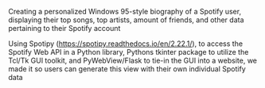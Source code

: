 Creating a personalized Windows 95-style biography of a Spotify user, displaying their top songs, top artists, amount of friends, and other data pertaining
to their Spotify account

Using Spotipy (https://spotipy.readthedocs.io/en/2.22.1/), to access the Spotify Web API in a Python library, Pythons tkinter package to utilize
the Tcl/Tk GUI toolkit, and PyWebView/Flask to tie-in the GUI into a website, we made it so users can generate this view with their own individual
Spotify data
